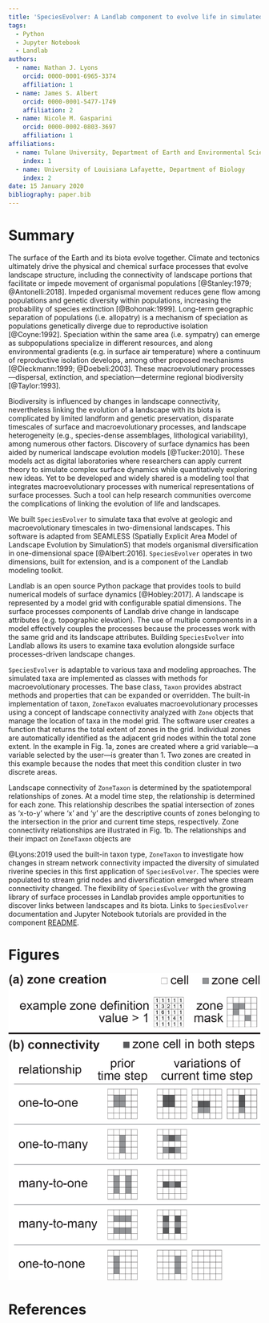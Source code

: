 ```yaml
---
title: 'SpeciesEvolver: A Landlab component to evolve life in simulated landscapes'
tags:
  - Python
  - Jupyter Notebook
  - Landlab
authors:
  - name: Nathan J. Lyons
    orcid: 0000-0001-6965-3374
    affiliation: 1
  - name: James S. Albert
    orcid: 0000-0001-5477-1749
    affiliation: 2
  - name: Nicole M. Gasparini
    orcid: 0000-0002-0803-3697
    affiliation: 1
affiliations:
  - name: Tulane University, Department of Earth and Environmental Sciences
    index: 1
  - name: University of Louisiana Lafayette, Department of Biology
    index: 2
date: 15 January 2020
bibliography: paper.bib
---
```


# Summary

The surface of the Earth and its biota evolve together. Climate and tectonics ultimately drive the physical and chemical surface processes that evolve landscape structure, including the connectivity of landscape portions that facilitate or impede movement of organismal populations [@Stanley:1979; @Antonelli:2018]. Impeded organismal movement reduces gene flow among populations and genetic diversity within populations, increasing the probability of species extinction [@Bohonak:1999]. Long-term geographic separation of populations (i.e. allopatry) is a mechanism of speciation as populations genetically diverge due to reproductive isolation [@Coyne:1992]. Speciation within the same area (i.e. sympatry) can emerge as subpopulations specialize in different resources, and along environmental gradients (e.g. in surface air temperature) where a continuum of reproductive isolation develops, among other proposed mechanisms [@Dieckmann:1999; @Doebeli:2003]. These macroevolutionary processes—dispersal, extinction, and speciation—determine regional biodiversity [@Taylor:1993].

Biodiversity is influenced by changes in landscape connectivity, nevertheless linking the evolution of a landscape with its biota is complicated by limited landform and genetic preservation, disparate timescales of surface and macroevolutionary processes, and landscape heterogeneity (e.g., species-dense assemblages, lithological variability), among numerous other factors. Discovery of surface dynamics has been aided by numerical landscape evolution models [@Tucker:2010]. These models act as digital laboratories where researchers can apply current theory to simulate complex surface dynamics while quantitatively exploring new ideas. Yet to be developed and widely shared is a modeling tool that integrates macroevolutionary processes with numerical representations of surface processes. Such a tool can help research communities overcome the complications of linking the evolution of life and landscapes.

We built ``SpeciesEvolver`` to simulate taxa that evolve at geologic and macroevolutionary timescales in two-dimensional landscapes. This software is adapted from SEAMLESS (Spatially Explicit Area Model of Landscape Evolution by SimulationS) that models organismal diversification in one-dimensional space [@Albert:2016]. ``SpeciesEvolver`` operates in two dimensions, built for extension, and is a component of the Landlab modeling toolkit.

Landlab is an open source Python package that provides tools to build numerical models of surface dynamics [@Hobley:2017]. A landscape is represented by a model grid with configurable spatial dimensions. The surface processes components of Landlab drive change in landscape attributes (e.g. topographic elevation). The use of multiple components in a model effectively couples the processes because the processes work with the same grid and its landscape attributes. Building ``SpeciesEvolver`` into Landlab allows its users to examine taxa evolution alongside surface processes-driven landscape changes.

``SpeciesEvolver`` is adaptable to various taxa and modeling approaches. The simulated taxa are implemented as classes with methods for macroevolutionary processes. The base class, ``Taxon`` provides abstract methods and properties that can be expanded or overridden. The built-in implementation of taxon, ``ZoneTaxon`` evaluates macroevolutionary processes using a concept of landscape connectivity analyzed with ``Zone`` objects that manage the location of taxa in the model grid. The software user creates a function that returns the total extent of zones in the grid. Individual zones are automatically identified as the adjacent grid nodes within the total zone extent. In the example in Fig. 1a, zones are created where a grid variable—a variable selected by the user—is greater than 1. Two zones are created in this example because the nodes that meet this condition cluster in two discrete areas.

Landscape connectivity of ``ZoneTaxon`` is determined by the spatiotemporal relationships of zones. At a model time step, the relationship is determined for each zone. This relationship describes the spatial intersection of zones as ‘x-to-y’ where ‘x’ and ‘y’ are the descriptive counts of zones belonging to the intersection in the prior and current time steps, respectively. Zone connectivity relationships are illustrated in Fig. 1b. The relationships and their impact on ``ZoneTaxon`` objects are

@Lyons:2019 used the built-in taxon type, ``ZoneTaxon`` to investigate how changes in stream network connectivity impacted the diversity of simulated riverine species in this first application of ``SpeciesEvolver``. The species were populated to stream grid nodes and diversification emerged where stream connectivity changed. The flexibility of ``SpeciesEvolver`` with the growing library of surface processes in Landlab provides ample opportunities to discover links between landscapes and its biota. Links to ``SpeciesEvolver`` documentation and Jupyter Notebook tutorials are provided in the component
[README](https://github.com/landlab/landlab/tree/master/landlab/components/species_evolution).

# Figures

![Schematics of zone creation and connectivity. Zone creation and connectivity types are explained in the text.](fig_zones.png)

# References
